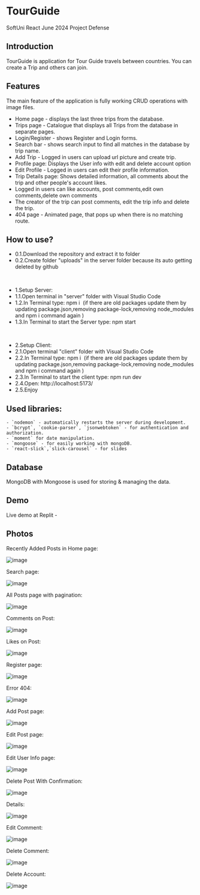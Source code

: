 # TourGuide
SoftUni React June 2024 Project Defense

## Introduction
TourGuide is application for Tour Guide travels between countries. You can create a Trip and others can join.

## Features
The main feature of the application is fully working CRUD operations with image files.

- Home page - displays the last three trips from the database.
- Trips page - Catalogue that displays all Trips from the database in separate pages.
- Login/Register - shows Register and Login forms.
- Search bar - shows search input to find all matches in the database by trip name.
- Add Trip - Logged in users can upload url picture and create trip.
- Profile page: Displays the User info with edit and delete account option
- Edit Profile - Logged in users can edit their profile information.
- Trip Details page: Shows detailed information, all comments about the trip and other people's account likes.
- Logged in users can like accounts, post comments,edit own comments,delete own comments 
- The creator of the trip can post comments, edit the trip info and delete the trip.
- 404 page - Animated page, that pops up when there is no matching route.

## How to use?
- 0.1.Download the repository and extract it to folder
- 0.2.Create folder "uploads" in the server folder because its auto getting deleted by github

<br />
  
- 1.Setup Server:
- 1.1.Open terminal in "server" folder with Visual Studio Code
- 1.2.In Terminal type: npm i 
(if there are old packages update them by updating package.json,removing package-lock,removing node_modules and npm i command again )
- 1.3.In Terminal to start the Server type: npm start

<br />
  
- 2.Setup Client:
- 2.1.Open terminal "client" folder with Visual Studio Code
- 2.2.In Terminal type: npm i 
(if there are old packages update them by updating package.json,removing package-lock,removing node_modules and npm i command again )
- 2.3.In Terminal to start the client type: npm run dev
- 2.4.Open: http://localhost:5173/
- 2.5.Enjoy

## Used libraries:
    - `nodemon` - automatically restarts the server during development.
    - `bcrypt`, `cookie-parser`, `jsonwebtoken` - for authentication and authorization.
    - `moment` for date manipulation.
    - `mongoose` - for easily working with mongoDB.
    - `react-slick`,`slick-carousel` - for slides

## Database

MongoDB with Mongoose is used for storing & managing the data.


## Demo
Live demo at Replit - 

## Photos

Recently Added Posts in Home page:

![image](Images/Home%20Recent%20-%20last%203%20added%20trips.png) 


Search page:

![image](Images/Search.png) 


All Posts page with pagination:

![image](Images/All%20Trips.png) 


Comments on Post:

![image](Images/Likes.png) 


Likes on Post:

![image](Images/Likes.png) 


Register page:

![image](Images/register.png) 


Error 404:

![image](Images/404.jpg) 


Add Post page:

![image](Images/Add%20Trip.png) 


Edit Post page:

![image](Images/Edit%20Trip.png) 


Edit User Info page:

![image](Images/Edit%20Profile.png) 


Delete Post With Confirmation:

![image](Images/Delete%20Trip.png) 


Details:

![image](Images/Likes.png) 

Edit Comment:

![image](Images/Edit%20Comment.png)

Delete Comment:

![image](Images/Delete%20Comment.png)

Delete Account:

![image](Images/Delete%20Profile.png)